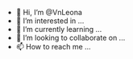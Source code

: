 - 👋 Hi, I’m @VnLeona
- 👀 I’m interested in ...
- 🌱 I’m currently learning ...
- 💞️ I’m looking to collaborate on ...
- 📫 How to reach me ...

<!---
VnLeona/VnLeona is a ✨ special ✨ repository because its `README.md` (this file) appears on your GitHub profile.
You can click the Preview link to take a look at your changes.
--->
